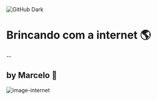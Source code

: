 ![GitHub Dark](https://github.com/github-dark.png#gh-light-mode-only)

<h1>Brincando com a internet 🌎</h1>
--<h2>by Marcelo 🤠 </h2>

<img alt="image-internet" src="https://encrypted-tbn0.gstatic.com/images?q=tbn:ANd9GcQBog4Z2tK5HzhFf4sSajN7wwhfWwRayCe6xQ&usqp=CAU">



